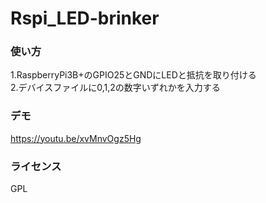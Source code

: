 # Rspi_LED-brinker

### 使い方
1.RaspberryPi3B+のGPIO25とGNDにLEDと抵抗を取り付ける<br>
2.デバイスファイルに0,1,2の数字いずれかを入力する

### デモ
https://youtu.be/xvMnvOgz5Hg

### ライセンス
GPL
